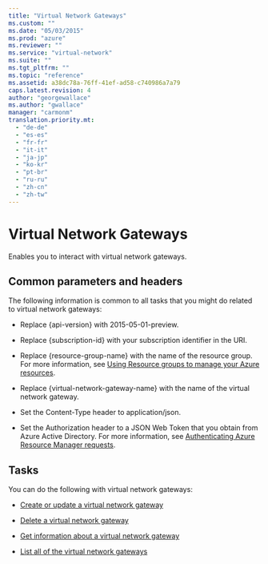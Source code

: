 ```yaml
---
title: "Virtual Network Gateways"
ms.custom: ""
ms.date: "05/03/2015"
ms.prod: "azure"
ms.reviewer: ""
ms.service: "virtual-network"
ms.suite: ""
ms.tgt_pltfrm: ""
ms.topic: "reference"
ms.assetid: a38dc78a-76ff-41ef-ad58-c740986a7a79
caps.latest.revision: 4
author: "georgewallace"
ms.author: "gwallace"
manager: "carmonm"
translation.priority.mt: 
  - "de-de"
  - "es-es"
  - "fr-fr"
  - "it-it"
  - "ja-jp"
  - "ko-kr"
  - "pt-br"
  - "ru-ru"
  - "zh-cn"
  - "zh-tw"
---
```

# Virtual Network Gateways
Enables you to interact with virtual network gateways.  
  
## Common parameters and headers  
 The following information is common to all tasks that you might do related to virtual network gateways:  
  
-   Replace {api-version} with 2015-05-01-preview.  
  
-   Replace {subscription-id} with your subscription identifier in the URI.  
  
-   Replace {resource-group-name} with the name of the resource group. For more information, see [Using Resource groups to manage your Azure resources](http://azure.microsoft.com/en-us/documentation/articles/azure-preview-portal-using-resource-groups/).  
  
-   Replace {virtual-network-gateway-name} with the name of the virtual network gateway.  
  
-   Set the Content-Type header to application/json.  
  
-   Set the Authorization header to a JSON Web Token that you obtain from Azure Active Directory. For more information, see [Authenticating Azure Resource Manager requests](../../index.md).  
  
## Tasks  
 You can do the following with virtual network gateways:  
  
-   [Create or update a virtual network gateway](create-or-update-a-virtual-network-gateway.md)  
  
-   [Delete a virtual network gateway](delete-a-virtual-network-gateway.md)  
  
-   [Get information about a virtual network gateway](get-information-about-a-virtual-network-gateway.md)  
  
-   [List all of the virtual network gateways](list-all-of-the-virtual-network-gateways.md)
